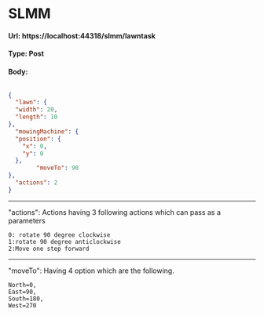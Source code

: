 # SLMM

#### Url: https://localhost:44318/slmm/lawntask
#### Type: Post
#### Body:
```json

{
  "lawn": {
  "width": 20,
  "length": 10
},
  "mowingMachine": {
  "position": {
    "x": 0,
    "y": 0
  },
        "moveTo": 90
},
  "actions": 2
}
```
---
"actions": Actions having 3 following actions which can pass as a parameters

    0: rotate 90 degree clockwise
    1:rotate 90 degree anticlockwise
    2:Move one step forward


---
"moveTo": Having 4 option which are the following.

    North=0,
    East=90,
    South=180,
    West=270



